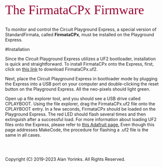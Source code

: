 <div style="text-align:left;color:#990033; font-family:times, serif; font-size:3.0em">The FirmataCPx Firmware</div>
<br>

To monitor and control the Circuit Playground Express, a special version of StandardFirmata, called
**FirmataCPx**, must be installed on the Playground Express.

#Installation

Since the Circuit Playground Express utilizes a UF2 bootloader,
installation is quick and straightforward. To install FirmataCPx onto the
Express, first, click on
[this link](https://github.com/MrYsLab/pymata-cpx/raw/master/FirmataCPxUF2/FirmataCPx.uf2)
to download FirmataCPx.uf2.

Next, place the Circuit Playground Express in bootloader mode by plugging
the Express into a USB port on your computer and double-clicking the
reset button on the Playground Express. All the neo-pixels should light green.

Open up a file explorer tool, and you should see a USB drive called
CPLAYBOOT. Using the file explorer, drag the FirmataCPx.uf2 file onto the CPLAYBOOT entry.
 In a few seconds, FirmataCPx should be
loaded on the Playground Express. The red LED should flash several times and then
extinguish after a successful load. For more information about loading UF2 files onto the Express,
please refer to
[this Adafruit page.](https://learn.adafruit.com/adafruit-circuit-playground-express/downloading-and-flashing)
Even though this page addresses MakeCode, the procedure for flashing a
.uf2 file is the same in all cases.


<br> <br>

Copyright (C) 2019-2023 Alan Yorinks. All Rights Reserved.
